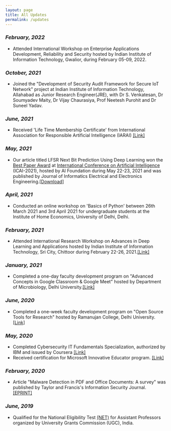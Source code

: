 ```yaml
---
layout: page
title: All Updates 
permalink: /updates
---
```


### _February, 2022_

* Attended International Workshop on Enterprise Applications Development, Reliability and Security hosted by Indian Institute of Information Technology, Gwalior, during February 05-09, 2022. <!-- [<span>[Link]</span>](https://drive.google.com/file/d/10cD0-uhzLW12ARlbyzBnbYO47oij1Gtb/) -->

### _October, 2021_

* Joined the "Development of Security Audit Framework for Secure IoT Network" project at Indian Institute of Information Technology, Allahabad as Junior Research Engineer(JRE), with Dr S. Venkatesan, Dr Soumyadev Maity, Dr Vijay Chaurasiya, Prof Neetesh Purohit and Dr Suneel Yadav.

### _June, 2021_

* Received 'Life Time Membership Certificate' from International Association for Responsible Artificial Intelligence (IARAI) [<span>[Link]</span>](https://drive.google.com/file/d/1vyrmK90kM50blQTBgqTKuoXp_jZtdmge/view?usp=sharing)

### _May, 2021_

* Our article titled LFSR Next Bit Prediction Using Deep Learning won the [Best Paper Award](https://drive.google.com/file/d/11aXbaWhr7aNMZJ3IezEbHXdI-GJ5j7Kp/view?usp=sharing) at [International Conference on Artificial Intelligence](https://aifoundation.in/icai2021/index.php) (ICAI-2021), hosted by AI Foundation during May 22-23, 2021 and was published by Journal of Informatics Electrical and Electronics Engineering.[<span>[Download]</span>](https://a2zjournals.com/jieee/previssue/htmlview/41)

### _April, 2021_

* Conducted an online workshop on 'Basics of Python' between 26th March 2021 and 3rd April 2021 for undergraduate students at the Institute of Home Economics, University of Delhi, Delhi.

### _February, 2021_

* Attended International Research Workshop on Advances in Deep Learning and Applications hosted by Indian Institute of Information Technology, Sri City, Chittoor during February 22-26, 2021.[<span>[Link]</span>](https://drive.google.com/file/d/10cD0-uhzLW12ARlbyzBnbYO47oij1Gtb/)

### _January, 2021_

* Completed a one-day faculty development program on "Advanced Concepts in Google Classroom & Google Meet" hosted by Department of Microbiology, Delhi University.[<span>[Link]</span>](https://drive.google.com/file/d/1X-s3eU97msiCNh9NAERVvuzDtfADDK7U/)

### _June, 2020_

* Completed a one-week faculty development program on "Open Source Tools for Research" hosted by Ramanujan College, Delhi University.[<span>[Link]</span>](https://drive.google.com/file/d/1sRuurrZD3jQVhcwxJzXK6k-sECeTiV5V/)

### _May, 2020_

* Completed Cybersecurity IT Fundamentals Specialization, authorized by IBM and issued by Coursera [<span>[Link]</span>](https://www.youracclaim.com/badges/d65ca7eb-ec0d-4a88-aaf5-bfd78178590a/)
* Received certification for Microsoft Innovative Educator program. [<span>[Link]</span>](https://drive.google.com/file/d/1JRI1RXHiuUi8viFleI6WzfLvo0PuZCUS/)

### _February, 2020_

* Article "Malware Detection in PDF and Office Documents: A survey" was published by Taylor and Francis's Information Security Journal. [<span>[EPRINT]</span>](https://www.tandfonline.com/eprint/WUCN42SFVRUKWTWVGUSK/full?target=10.1080/19393555.2020.1723747)

### _June, 2019_

* Qualified for the National Eligibility Test [<span>(NET)</span>](https://ugcnet.nta.nic.in/) for Assistant Professors organized by University Grants Commission (UGC), India.

